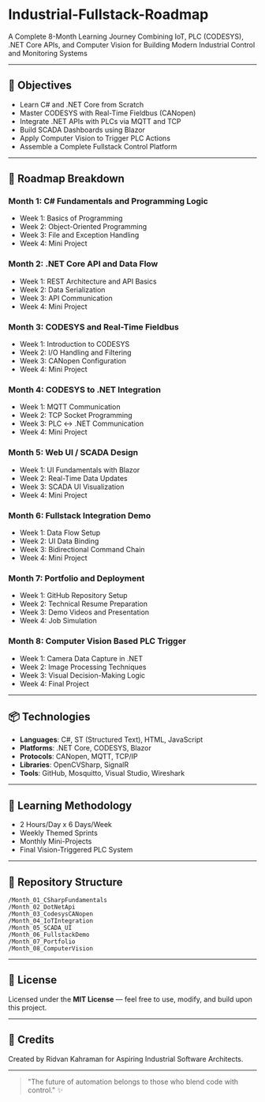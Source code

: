 # Industrial-Fullstack-Roadmap
A Complete 8-Month Learning Journey Combining IoT, PLC (CODESYS), .NET Core APIs, and Computer Vision for Building Modern Industrial Control and Monitoring Systems

---

## 🚀 Objectives

* Learn C# and .NET Core from Scratch
* Master CODESYS with Real-Time Fieldbus (CANopen)
* Integrate .NET APIs with PLCs via MQTT and TCP
* Build SCADA Dashboards using Blazor
* Apply Computer Vision to Trigger PLC Actions
* Assemble a Complete Fullstack Control Platform

---

## 📆 Roadmap Breakdown

### Month 1: C# Fundamentals and Programming Logic
* Week 1: Basics of Programming
* Week 2: Object-Oriented Programming
* Week 3: File and Exception Handling
* Week 4: Mini Project
### Month 2: .NET Core API and Data Flow
* Week 1: REST Architecture and API Basics
* Week 2: Data Serialization
* Week 3: API Communication
* Week 4: Mini Project
### Month 3: CODESYS and Real-Time Fieldbus
* Week 1: Introduction to CODESYS
* Week 2: I/O Handling and Filtering
* Week 3: CANopen Configuration
* Week 4: Mini Project
### Month 4: CODESYS to .NET Integration
* Week 1: MQTT Communication
* Week 2: TCP Socket Programming
* Week 3: PLC ↔ .NET Communication
* Week 4: Mini Project
### Month 5: Web UI / SCADA Design
* Week 1: UI Fundamentals with Blazor
* Week 2: Real-Time Data Updates
* Week 3: SCADA UI Visualization
* Week 4: Mini Project
### Month 6: Fullstack Integration Demo
* Week 1: Data Flow Setup
* Week 2: UI Data Binding
* Week 3: Bidirectional Command Chain
* Week 4: Mini Project
### Month 7: Portfolio and Deployment
* Week 1: GitHub Repository Setup
* Week 2: Technical Resume Preparation
* Week 3: Demo Videos and Presentation
* Week 4: Job Simulation
### Month 8: Computer Vision Based PLC Trigger
* Week 1: Camera Data Capture in .NET
* Week 2: Image Processing Techniques
* Week 3: Visual Decision-Making Logic
* Week 4: Final Project

---

## 📦 Technologies

* **Languages**: C#, ST (Structured Text), HTML, JavaScript
* **Platforms**: .NET Core, CODESYS, Blazor
* **Protocols**: CANopen, MQTT, TCP/IP
* **Libraries**: OpenCVSharp, SignalR
* **Tools**: GitHub, Mosquitto, Visual Studio, Wireshark

---

## 🧠 Learning Methodology

* 2 Hours/Day x 6 Days/Week
* Weekly Themed Sprints
* Monthly Mini-Projects
* Final Vision-Triggered PLC System

---

## 📁 Repository Structure

```
/Month_01_CSharpFundamentals
/Month_02_DotNetApi
/Month_03_CodesysCANopen
/Month_04_IoTIntegration
/Month_05_SCADA_UI
/Month_06_FullstackDemo
/Month_07_Portfolio
/Month_08_ComputerVision
```

---

## 📝 License

Licensed under the **MIT License** — feel free to use, modify, and build upon this project.

---

## 🌟 Credits

Created by Ridvan Kahraman for Aspiring Industrial Software Architects.

---

> "The future of automation belongs to those who blend code with control." ✨
